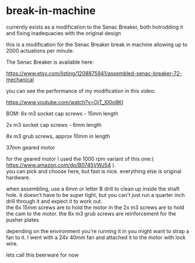 # break-in-machine
currently exists as a modification to the Senac Breaker, both hotrodding it and fixing inadequacies with the original design

this is a modification for the Senac Breaker break in machine allowing up to 2000 actuations per minute. 

The Senac Breaker is available here:

https://www.etsy.com/listing/1208875941/assembled-senac-breaker-72-mechanical

you can see the performance of my modification in this video: 

https://www.youtube.com/watch?v=OjT_l00o8KI

BOM:
6x m3 socket cap screws - 15mm length

2x m3 socket cap screws - 6mm length

8x m3 grub screws, approx 10mm in length

37mm geared motor 


for the geared motor I used the 1000 rpm variant of this one:( https://www.amazon.com/dp/B0745VWJ54 ).  
you can pick and choose here, but fast is nice.  everything else is original hardware.

when assembling, use a 6mm or letter B drill to clean up inside the shaft hole.  it doesn't have to be super tight, 
but you can't just run a quarter inch drill through it and expect it to work out.  
the 6x 15mm screws are to hold the motor in
the 2x m3 screws are to hold the cam to the motor.
the 8x m3 grub screws are reinforcement for the pusher plates

depending on the environment you're running it in you might want to strap a fan to it.  I went with a 24v 40mm
fan and attached it to the motor with lock wire.

lets call this beerware for now
